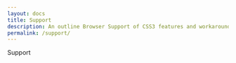 ```yaml
---
layout: docs
title: Support
description: An outline Browser Support of CSS3 features and workarounds for non-modern browsing technologies.
permalink: /support/
---
```


Support

